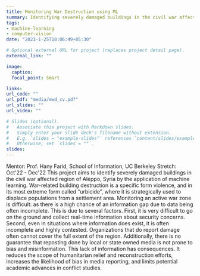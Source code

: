 ```yaml
---
title: Monitoring War Destruction using ML
summary: Identifying severely damaged buildings in the civil war affected region of Aleppo, Syria by the application of machine learning on high-resolution satellite images
tags:
- machine-learning
- computer-vision
date: "2023-1-25T18:06:49+05:30"

# Optional external URL for project (replaces project detail page).
external_link: ""

image:
  caption:
  focal_point: Smart

links:
url_code: ""
url_pdf: "media/mwd_cv.pdf"
url_slides: ""
url_video: ""

# Slides (optional).
#   Associate this project with Markdown slides.
#   Simply enter your slide deck's filename without extension.
#   E.g. `slides = "example-slides"` references `content/slides/example-slides.md`.
#   Otherwise, set `slides = ""`.
slides:
---
```

Mentor: Prof. Hany Farid, School of Information, UC Berkeley
Stretch: Oct'22 - Dec'22
This project aims to identify severely damaged buildings in the civil war affected region
of Aleppo, Syria by the application of machine learning. War-related building destruction
is a specific form violence, and in its most extreme form called “urbicide”, where it is
strategically used to displace populations from a settlement area. Monitoring an active
war zone is difficult: as there is a high chance of an information gap due to data being
often incomplete. This is due to several factors. First, it is very difficult to go on the
ground and collect real-time information about security concerns. Second, even in
situations where information does exist, it is often incomplete and highly contested.
Organizations that do report damage often cannot cover the full extent of the region.
Additionally, there is no guarantee that reposting done by local or state owned media is
not prone to bias and misinformation. This lack of information has consequences. It
reduces the scope of humanitarian relief and reconstruction efforts, increases the
likelihood of bias in media reporting, and limits potential academic advances in conflict
studies.

